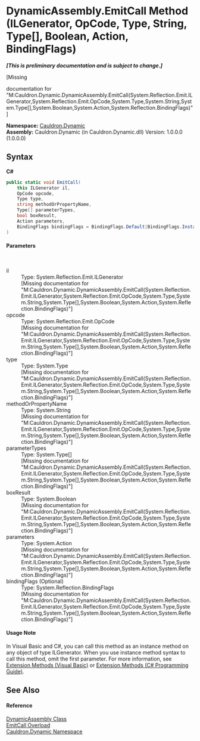 # DynamicAssembly.EmitCall Method (ILGenerator, OpCode, Type, String, Type[], Boolean, Action, BindingFlags)
 _**\[This is preliminary documentation and is subject to change.\]**_

\[Missing <summary> documentation for "M:Cauldron.Dynamic.DynamicAssembly.EmitCall(System.Reflection.Emit.ILGenerator,System.Reflection.Emit.OpCode,System.Type,System.String,System.Type[],System.Boolean,System.Action,System.Reflection.BindingFlags)"\]

**Namespace:**&nbsp;<a href="N_Cauldron_Dynamic">Cauldron.Dynamic</a><br />**Assembly:**&nbsp;Cauldron.Dynamic (in Cauldron.Dynamic.dll) Version: 1.0.0.0 (1.0.0.0)

## Syntax

**C#**<br />
``` C#
public static void EmitCall(
	this ILGenerator il,
	OpCode opcode,
	Type type,
	string methodOrPropertyName,
	Type[] parameterTypes,
	bool boxResult,
	Action parameters,
	BindingFlags bindingFlags = BindingFlags.Default|BindingFlags.Instance|BindingFlags.Static|BindingFlags.Public|BindingFlags.NonPublic
)
```


#### Parameters
&nbsp;<dl><dt>il</dt><dd>Type: System.Reflection.Emit.ILGenerator<br />\[Missing <param name="il"/> documentation for "M:Cauldron.Dynamic.DynamicAssembly.EmitCall(System.Reflection.Emit.ILGenerator,System.Reflection.Emit.OpCode,System.Type,System.String,System.Type[],System.Boolean,System.Action,System.Reflection.BindingFlags)"\]</dd><dt>opcode</dt><dd>Type: System.Reflection.Emit.OpCode<br />\[Missing <param name="opcode"/> documentation for "M:Cauldron.Dynamic.DynamicAssembly.EmitCall(System.Reflection.Emit.ILGenerator,System.Reflection.Emit.OpCode,System.Type,System.String,System.Type[],System.Boolean,System.Action,System.Reflection.BindingFlags)"\]</dd><dt>type</dt><dd>Type: System.Type<br />\[Missing <param name="type"/> documentation for "M:Cauldron.Dynamic.DynamicAssembly.EmitCall(System.Reflection.Emit.ILGenerator,System.Reflection.Emit.OpCode,System.Type,System.String,System.Type[],System.Boolean,System.Action,System.Reflection.BindingFlags)"\]</dd><dt>methodOrPropertyName</dt><dd>Type: System.String<br />\[Missing <param name="methodOrPropertyName"/> documentation for "M:Cauldron.Dynamic.DynamicAssembly.EmitCall(System.Reflection.Emit.ILGenerator,System.Reflection.Emit.OpCode,System.Type,System.String,System.Type[],System.Boolean,System.Action,System.Reflection.BindingFlags)"\]</dd><dt>parameterTypes</dt><dd>Type: System.Type[]<br />\[Missing <param name="parameterTypes"/> documentation for "M:Cauldron.Dynamic.DynamicAssembly.EmitCall(System.Reflection.Emit.ILGenerator,System.Reflection.Emit.OpCode,System.Type,System.String,System.Type[],System.Boolean,System.Action,System.Reflection.BindingFlags)"\]</dd><dt>boxResult</dt><dd>Type: System.Boolean<br />\[Missing <param name="boxResult"/> documentation for "M:Cauldron.Dynamic.DynamicAssembly.EmitCall(System.Reflection.Emit.ILGenerator,System.Reflection.Emit.OpCode,System.Type,System.String,System.Type[],System.Boolean,System.Action,System.Reflection.BindingFlags)"\]</dd><dt>parameters</dt><dd>Type: System.Action<br />\[Missing <param name="parameters"/> documentation for "M:Cauldron.Dynamic.DynamicAssembly.EmitCall(System.Reflection.Emit.ILGenerator,System.Reflection.Emit.OpCode,System.Type,System.String,System.Type[],System.Boolean,System.Action,System.Reflection.BindingFlags)"\]</dd><dt>bindingFlags (Optional)</dt><dd>Type: System.Reflection.BindingFlags<br />\[Missing <param name="bindingFlags"/> documentation for "M:Cauldron.Dynamic.DynamicAssembly.EmitCall(System.Reflection.Emit.ILGenerator,System.Reflection.Emit.OpCode,System.Type,System.String,System.Type[],System.Boolean,System.Action,System.Reflection.BindingFlags)"\]</dd></dl>

#### Usage Note
In Visual Basic and C#, you can call this method as an instance method on any object of type ILGenerator. When you use instance method syntax to call this method, omit the first parameter. For more information, see <a href="http://msdn.microsoft.com/en-us/library/bb384936.aspx">Extension Methods (Visual Basic)</a> or <a href="http://msdn.microsoft.com/en-us/library/bb383977.aspx">Extension Methods (C# Programming Guide)</a>.

## See Also


#### Reference
<a href="T_Cauldron_Dynamic_DynamicAssembly">DynamicAssembly Class</a><br /><a href="Overload_Cauldron_Dynamic_DynamicAssembly_EmitCall">EmitCall Overload</a><br /><a href="N_Cauldron_Dynamic">Cauldron.Dynamic Namespace</a><br />